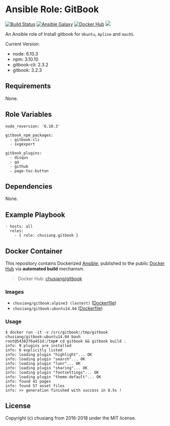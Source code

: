 # Ansible Role: GitBook

[![Build Status](https://travis-ci.org/chusiang/gitbook.ansible.role.svg?branch=master)](https://travis-ci.org/chusiang/gitbook.ansible.role) [![Ansible Galaxy](https://img.shields.io/badge/role-gitbook-blue.svg)](https://galaxy.ansible.com/chusiang/gitbook/) [![Docker Hub](https://img.shields.io/badge/docker-gitbook-blue.svg)](https://hub.docker.com/r/chusiang/gitbook/) [![](https://images.microbadger.com/badges/image/chusiang/gitbook.svg)](https://microbadger.com/images/chusiang/gitbook "Get your own image badge on microbadger.com")

An Ansible role of Install gitbook for `Ubuntu`, `Apline` and `macOS`.

Current Version:

* node: 6.10.3
* npm: 3.10.10
* gitbook-cli: 2.3.2
* gitbook: 3.2.3

## Requirements

None.

## Role Variables

```
node_reversion: '6.10.3'

gitbook_npm_packages:
  - gitbook-cli
  - svgexport

gitbook_plugins:
  - disqus
  - ga
  - github
  - page-toc-button
```

## Dependencies

None.

## Example Playbook

    - hosts: all
      roles:
        - { role: chusiang.gitbook }

## Docker Container

This repository contains Dockerized [Ansible](https://github.com/ansible/ansible), published to the public [Docker Hub](https://hub.docker.com/) via **automated build** mechanism.

> Docker Hub: [chusiang/gitbook](https://hub.docker.com/r/chusiang/gitbook/)

### Images

* `chusiang/gitbook:alpine3 (lastest)` ([Dockerfile](https://github.com/chusiang/gitbook.ansible.role/blob/master/builds/alpine3/Dockerfile))
* `chusiang/gitbook:ubuntu14.04` ([Dockerfile](https://github.com/chusiang/gitbook.ansible.role/blob/master/builds/ubuntu14.04/Dockerfile))

### Usage

    $ docker run -it -v /src/gitbook:/tmp/gitbook chusiang/gitbook:ubuntu14.04 bash
    root@5438276a451d:/tmp# cd gitbook && gitbook build .
    info: 9 plugins are installed
    info: 6 explicitly listed
    info: loading plugin "highlight"... OK
    info: loading plugin "search"... OK
    info: loading plugin "lunr"... OK
    info: loading plugin "sharing"... OK
    info: loading plugin "fontsettings"... OK
    info: loading plugin "theme-default"... OK
    info: found 41 pages
    info: found 57 asset files
    info: >> generation finished with success in 8.5s !

## License

Copyright (c) chusiang from 2016-2018 under the MIT license.
